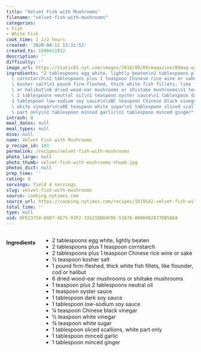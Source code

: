 ```yaml
---
title: "Velvet Fish with Mushrooms"
filename: "velvet-fish-with-mushrooms"
categories:
- Fish
- White Fish
cook_time: 1 1/2 hours
created: '2020-04-11 13:31:52'
created_ts: 1586611912
description: ''
difficulty: ''
image_url: https://static01.nyt.com/images/2018/09/09/magazine/09mag-eat-image1/09mag-eat-image1-articleLarge.jpg
ingredients: "2 tablespoons egg white, lightly beaten\n2 tablespoons plus 1 teaspoon\
  \ cornstarch\n2 tablespoons plus 1 teaspoon Chinese rice wine or sake\n\xBD teaspoon\
  \ kosher salt\n1 pound firm-fleshed, thick white fish fillets, like flounder, cod\
  \ or halibut\n6 dried wood-ear mushrooms or shiitake mushrooms\n1 teaspoon plus\
  \ 2 tablespoons neutral oil\n1 teaspoon oyster sauce\n1 tablespoon dark soy sauce\n\
  1 tablespoon low-sodium soy sauce\n\xBC teaspoon Chinese black vinegar\n\xBD teaspoon\
  \ white vinegar\n\xBE teaspoon white sugar\n1 tablespoon sliced scallions, white\
  \ part only\n1 tablespoon minced garlic\n1 tablespoon minced ginger"
intrash: 0
meal_dates: null
meal_types: null
mine: null
name: Velvet Fish with Mushrooms
p_recipe_id: 101
permalink: /recipes/velvet-fish-with-mushrooms
photo_large: null
photo_thumb: velvet-fish-with-mushrooms-thumb.jpg
photos_dict: null
prep_time: ''
rating: 0
servings: Yield 4 servings
slug: velvet-fish-with-mushrooms
source: cooking.nytimes.com
source_url: https://cooking.nytimes.com/recipes/1019542-velvet-fish-with-mushrooms?action=click&module=Global%20Search%20Recipe%20Card&pgType=search&rank=10
total_time: ''
type: null
uid: DFE23758-66D7-4E75-97F2-33521EB84FDE-53878-0000482877DB5AEA
---
```

<div class="large-8 medium-7 columns" id="writeup">	</div><!-- #writeup -->
</div><!-- #row-one -->
<div class="row" id="row-two">	<div class="medium-4 small-5 columns" id="ingredients"><h4>Ingredients</h4><div class="box box-ingredients content"><ul>
<li>2 tablespoons egg white, lightly beaten</li>
<li>2 tablespoons plus 1 teaspoon cornstarch</li>
<li>2 tablespoons plus 1 teaspoon Chinese rice wine or sake</li>
<li>½ teaspoon kosher salt</li>
<li>1 pound firm-fleshed, thick white fish fillets, like flounder, cod or halibut</li>
<li>6 dried wood-ear mushrooms or shiitake mushrooms</li>
<li>1 teaspoon plus 2 tablespoons neutral oil</li>
<li>1 teaspoon oyster sauce</li>
<li>1 tablespoon dark soy sauce</li>
<li>1 tablespoon low-sodium soy sauce</li>
<li>¼ teaspoon Chinese black vinegar</li>
<li>½ teaspoon white vinegar</li>
<li>¾ teaspoon white sugar</li>
<li>1 tablespoon sliced scallions, white part only</li>
<li>1 tablespoon minced garlic</li>
<li>1 tablespoon minced ginger</li>
</ul>
</div>	</div>	<div class="medium-6 small-7 columns" id="directions">	</div>